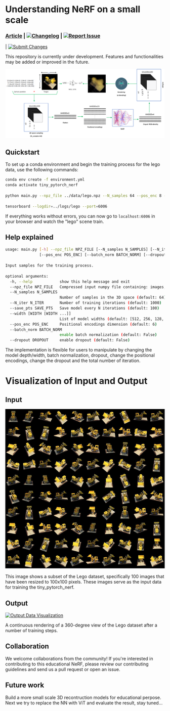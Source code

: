 # Understanding NeRF on a small scale

### [Article](https://radiancefields.com/understanding-nerf-on-a-small-scale) | [![Changelog](https://img.shields.io/badge/💡-Changelog-informational.svg?style=flat)](Changelog.md) | [![Report Issue](https://img.shields.io/badge/🐛-Report_Issue-yellow.svg?style=flat)](https://github.com/iFarhat93/tiny_pytorch_nerf/issues)
| [![Submit Changes](https://img.shields.io/badge/👐-Submit_Changes-brightgreen.svg?style=flat)](https://github.com/iFarhat93/tiny_pytorch_nerf/pulls)

This repository is currently under development. Features and functionalities may be added or improved in the future.

![Model training step](figures/model.png)

## Quickstart

To set up a conda environment and begin the training process for the lego data, use the following commands:

```bash
conda env create -f environment.yml
conda activate tiny_pytorch_nerf

python main.py --npz_file ../data/lego.npz --N_samples 64 --pos_enc 8 --N_iter 1000 --save_pts 100 --width 512 256 128 128 64 --batch_norm False --dropout False

tensorboard --logdir=../logs/lego --port=6006

``` 
If everything works without errors, you can now go to `localhost:6006` in your browser and watch the "lego" scene train.

## Help explained
```bash
usage: main.py [-h] --npz_file NPZ_FILE [--N_samples N_SAMPLES] [--N_iter N_ITER] [--save_pts SAVE_PTS] [--width [WIDTH [WIDTH ...]]]
               [--pos_enc POS_ENC] [--batch_norm BATCH_NORM] [--dropout DROPOUT]

Input samples for the training process.

optional arguments:
  -h, --help            show this help message and exit
  --npz_file NPZ_FILE   Compressed input numpy file containing: images, poses, and focal info
  --N_samples N_SAMPLES
                        Number of samples in the 3D space (default: 64)
  --N_iter N_ITER       Number of training iterations (default: 1000)
  --save_pts SAVE_PTS   Save model every N iterations (default: 100)
  --width [WIDTH [WIDTH ...]]
                        List of model widths (default: [512, 256, 128, 64, 32, 16, 8])
  --pos_enc POS_ENC     Positional encodings dimension (default: 6)
  --batch_norm BATCH_NORM
                        enable batch normalization (default: False)
  --dropout DROPOUT     enable dropout (default: False)

  ```

The implementation is flexible for users to manipulate by changing the model depth/width, batch normalization, dropout, change the positional encodings, change the dropout and the total number of iteration.

# Visualization of Input and Output

## Input

![Input Data Visualization](figures/data.png)

This image shows a subset of the Lego dataset, specifically 100 images that have been resized to 100x100 pixels. These images serve as the input data for training the tiny_pytorch_nerf.

## Output
[![Output Data Visualization](data/data.png)](figures/lego.mp4)


A continuous rendering of a 360-degree view of the Lego dataset after a number of training steps.



## Collaboration

We welcome collaborations from the community! If you're interested in contributing to this educational NeRF, please review our contributing guidelines and send us a pull request or open an issue.

## Future work
Build a more small scale 3D recontruction models for educational perpose. Next we try to replace the NN with ViT and evaluate the result, stay tuned...

